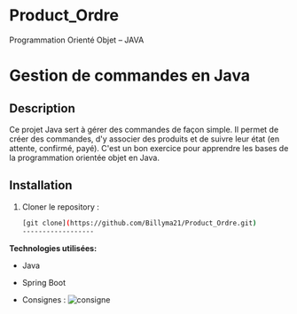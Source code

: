 # Product_Ordre
Programmation Orienté Objet – JAVA 


# Gestion de commandes en Java

## Description
Ce projet Java sert à gérer des commandes de façon simple. Il permet de créer des commandes, d'y associer des produits et de suivre leur état (en attente, confirmé, payé). C'est un bon exercice pour apprendre les bases de la programmation orientée objet en Java.


## Installation
1. Cloner le repository :
   ```bash
   [git clone](https://github.com/Billyma21/Product_Ordre.git)
   ------------------
   
 **Technologies utilisées:**
 
* Java
* Spring Boot

* Consignes : 
![consigne](https://github.com/user-attachments/assets/81db8785-d1bf-470d-8255-07055f5143dc)
